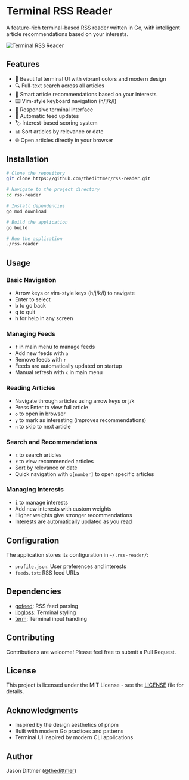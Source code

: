# Terminal RSS Reader

A feature-rich terminal-based RSS reader written in Go, with intelligent article recommendations based on your interests.

![Terminal RSS Reader](screenshot.png) <!-- You might want to add a screenshot here -->

## Features

- 🎨 Beautiful terminal UI with vibrant colors and modern design
- 🔍 Full-text search across all articles
- 🎯 Smart article recommendations based on your interests
- ⌨️ Vim-style keyboard navigation (h/j/k/l)
- 📱 Responsive terminal interface
- 🔄 Automatic feed updates
- 🏷️ Interest-based scoring system
- 📊 Sort articles by relevance or date
- 🌐 Open articles directly in your browser

## Installation

```bash
# Clone the repository
git clone https://github.com/thedittmer/rss-reader.git

# Navigate to the project directory
cd rss-reader

# Install dependencies
go mod download

# Build the application
go build

# Run the application
./rss-reader
```

## Usage

### Basic Navigation

- Arrow keys or vim-style keys (h/j/k/l) to navigate
- Enter to select
- b to go back
- q to quit
- h for help in any screen

### Managing Feeds

- `f` in main menu to manage feeds
- Add new feeds with `a`
- Remove feeds with `r`
- Feeds are automatically updated on startup
- Manual refresh with `x` in main menu

### Reading Articles

- Navigate through articles using arrow keys or j/k
- Press Enter to view full article
- `o` to open in browser
- `y` to mark as interesting (improves recommendations)
- `n` to skip to next article

### Search and Recommendations

- `s` to search articles
- `r` to view recommended articles
- Sort by relevance or date
- Quick navigation with `o[number]` to open specific articles

### Managing Interests

- `i` to manage interests
- Add new interests with custom weights
- Higher weights give stronger recommendations
- Interests are automatically updated as you read

## Configuration

The application stores its configuration in `~/.rss-reader/`:
- `profile.json`: User preferences and interests
- `feeds.txt`: RSS feed URLs

## Dependencies

- [gofeed](https://github.com/mmcdole/gofeed): RSS feed parsing
- [lipgloss](https://github.com/charmbracelet/lipgloss): Terminal styling
- [term](golang.org/x/term): Terminal input handling

## Contributing

Contributions are welcome! Please feel free to submit a Pull Request.

## License

This project is licensed under the MIT License - see the [LICENSE](LICENSE) file for details.

## Acknowledgments

- Inspired by the design aesthetics of pnpm
- Built with modern Go practices and patterns
- Terminal UI inspired by modern CLI applications

## Author

Jason Dittmer ([@thedittmer](https://github.com/thedittmer)) 